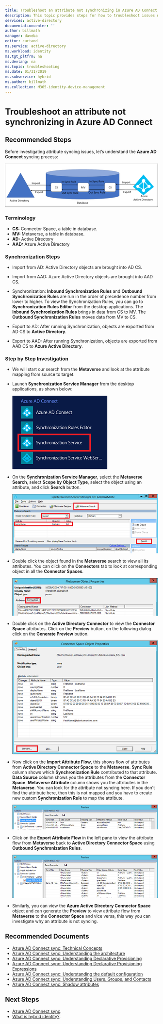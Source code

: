 ```yaml
---
title: Troubleshoot an attribute not synchronizing in Azure AD Connect | Microsoft Docs'
description: This topic provides steps for how to troubleshoot issues with attribute synchronization using the troubleshooting task.
services: active-directory
documentationcenter: ''
author: billmath
manager: daveba
editor: curtand
ms.service: active-directory
ms.workload: identity
ms.tgt_pltfrm: na
ms.devlang: na
ms.topic: troubleshooting
ms.date: 01/31/2019
ms.subservice: hybrid
ms.author: billmath
ms.collection: M365-identity-device-management
---
```



# Troubleshoot an attribute not synchronizing in Azure AD Connect

## **Recommended Steps**

Before investigating attribute syncing issues, let’s understand the **Azure AD Connect** syncing process:

  ![Azure AD Connect Synchronization Process](media/tshoot-connect-attribute-not-syncing/tshoot-connect-attribute-not-syncing/syncingprocess.png)

### **Terminology**

* **CS:** Connector Space, a table in database.
* **MV:** Metaverse, a table in database.
* **AD:** Active Directory
* **AAD:** Azure Active Directory

### **Synchronization Steps**

* Import from AD: Active Directory objects are brought into AD CS.

* Import from AAD: Azure Active Directory objects are brought into AAD CS.

* Synchronization: **Inbound Synchronization Rules** and **Outbound Synchronization Rules** are run in the order of precedence number from lower to higher. To view the Synchronization Rules, you can go to **Synchronization Rules Editor** from the desktop applications. The **Inbound Synchronization Rules** brings in data from CS to MV. The **Outbound Synchronization Rules** moves data from MV to CS.

* Export to AD: After running Synchronization, objects are exported from AD CS to **Active Directory**.

* Export to AAD: After running Synchronization, objects are exported from AAD CS to **Azure Active Directory**.

### **Step by Step Investigation**

* We will start our search from the **Metaverse** and look at the attribute mapping from source to target.

* Launch **Synchronization Service Manager** from the desktop applications, as shown below:

  ![Launch Synchronization Service Manager](media/tshoot-connect-attribute-not-syncing/tshoot-connect-attribute-not-syncing/startmenu.png)

* On the **Synchronization Service Manager**, select the **Metaverse Search**, select **Scope by Object Type**, select the object using an attribute, and click **Search** button.

  ![Metaverse Search](media/tshoot-connect-attribute-not-syncing/tshoot-connect-attribute-not-syncing/mvsearch.png)

* Double click the object found in the **Metaverse** search to view all its attributes. You can click on the **Connectors** tab to look at corresponding object in all the **Connector Spaces**.

  ![Metaverse Object Connectors](media/tshoot-connect-attribute-not-syncing/tshoot-connect-attribute-not-syncing/mvattributes.png)

* Double click on the **Active Directory Connector** to view the **Connector Space** attributes. Click on the **Preview** button, on the following dialog click on the **Generate Preview** button.

  ![Connector Space Attributes](media/tshoot-connect-attribute-not-syncing/tshoot-connect-attribute-not-syncing/csattributes.png)

* Now click on the **Import Attribute Flow**, this shows flow of attributes from **Active Directory Connector Space** to the **Metaverse**. **Sync Rule** column shows which **Synchronization Rule** contributed to that attribute. **Data Source** column shows you the attributes from the **Connector Space**. **Metaverse Attribute** column shows you the attributes in the **Metaverse**. You can look for the attribute not syncing here. If you don't find the attribute here, then this is not mapped and you have to create new custom **Synchronization Rule** to map the attribute.

  ![Connector Space Attributes](media/tshoot-connect-attribute-not-syncing/tshoot-connect-attribute-not-syncing/cstomvattributeflow.png)

* Click on the **Export Attribute Flow** in the left pane to view the attribute flow from **Metaverse** back to **Active Directory Connector Space** using **Outbound Synchronization Rules**.

  ![Connector Space Attributes](media/tshoot-connect-attribute-not-syncing/tshoot-connect-attribute-not-syncing/mvtocsattributeflow.png)

* Similarly, you can view the **Azure Active Directory Connector Space** object and can generate the **Preview** to view attribute flow from **Metaverse** to the **Connector Space** and vice versa, this way you can investigate why an attribute is not syncing.

## **Recommended Documents**
* [Azure AD Connect sync: Technical Concepts](https://docs.microsoft.com/azure/active-directory/hybrid/how-to-connect-sync-technical-concepts)
* [Azure AD Connect sync: Understanding the architecture](https://docs.microsoft.com/azure/active-directory/hybrid/concept-azure-ad-connect-sync-architecture)
* [Azure AD Connect sync: Understanding Declarative Provisioning](https://docs.microsoft.com/azure/active-directory/hybrid/concept-azure-ad-connect-sync-declarative-provisioning)
* [Azure AD Connect sync: Understanding Declarative Provisioning Expressions](https://docs.microsoft.com/azure/active-directory/hybrid/concept-azure-ad-connect-sync-declarative-provisioning-expressions)
* [Azure AD Connect sync: Understanding the default configuration](https://docs.microsoft.com/azure/active-directory/hybrid/concept-azure-ad-connect-sync-default-configuration)
* [Azure AD Connect sync: Understanding Users, Groups, and Contacts](https://docs.microsoft.com/azure/active-directory/hybrid/concept-azure-ad-connect-sync-user-and-contacts)
* [Azure AD Connect sync: Shadow attributes](https://docs.microsoft.com/azure/active-directory/hybrid/how-to-connect-syncservice-shadow-attributes)

## Next Steps

- [Azure AD Connect sync](how-to-connect-sync-whatis.md).
- [What is hybrid identity?](whatis-hybrid-identity.md).
